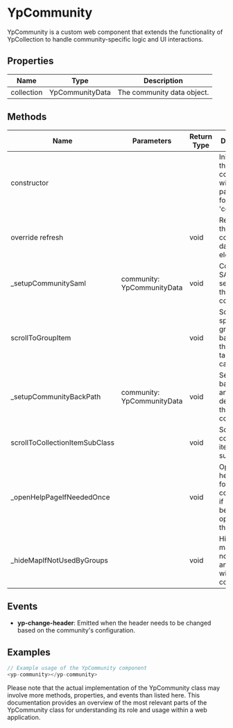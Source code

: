 # YpCommunity

YpCommunity is a custom web component that extends the functionality of YpCollection to handle community-specific logic and UI interactions.

## Properties

| Name          | Type               | Description               |
|---------------|--------------------|---------------------------|
| collection    | YpCommunityData    | The community data object.|

## Methods

| Name                          | Parameters        | Return Type | Description                 |
|-------------------------------|-------------------|-------------|-----------------------------|
| constructor                   |                   |             | Initializes the component with specific parameters for 'community'. |
| override refresh              |                   | void        | Refreshes the community data and UI elements. |
| _setupCommunitySaml           | community: YpCommunityData | void | Configures SAML settings for the community. |
| scrollToGroupItem             |                   | void        | Scrolls to a specific group item based on the selected tab and cached data. |
| _setupCommunityBackPath       | community: YpCommunityData | void | Sets up the back path and header details for the community. |
| scrollToCollectionItemSubClass|                   | void        | Scrolls to a collection item subclass. |
| _openHelpPageIfNeededOnce     |                   | void        | Opens the help page for the community if it hasn't been opened in the session. |
| _hideMapIfNotUsedByGroups     |                   | void        | Hides the map if it's not used by any groups within the community. |

## Events

- **yp-change-header**: Emitted when the header needs to be changed based on the community's configuration.

## Examples

```typescript
// Example usage of the YpCommunity component
<yp-community></yp-community>
```

Please note that the actual implementation of the YpCommunity class may involve more methods, properties, and events than listed here. This documentation provides an overview of the most relevant parts of the YpCommunity class for understanding its role and usage within a web application.